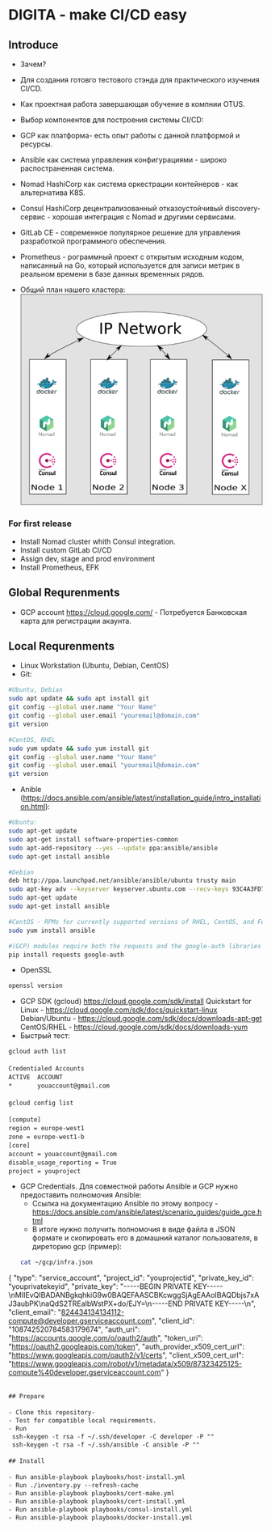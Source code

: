 # DIGITA - make CI/CD easy

## Introduce

 - Зачем? 
  - Для создания готовго тестового стэнда для практического изучения CI/CD.
  - Как проектная работа завершающая обучение в компнии OTUS.
 - Выбор компонентов для построения системы CI/CD:
  - GCP как платформа- есть опыт работы с данной платформой и ресурсы.
  - Ansible как система управления конфигурациями - широко распостраненная система.
  - Nomad HashiCorp как система оркестрации контейнеров - как альтернатива K8S.
  - Consul HashiCorp децентрализованный отказоустойчивый discovery-сервис - хорошая интеграция с Nomad и другими сервисами.
  - GitLab CE - современное популярное решение для управления разработкой программного обеспечения.
  - Prometheus - рограммный проект с открытым исходным кодом, написанный на Go, который используется для записи метрик в реальном времени в базе данных временных рядов.
  
  
 - Общий план нашего кластера:
 ![Cluster](/doc/digita-01.png)

### For first release

 - Install Nomad cluster whith Consul integration.
 - Install custom GitLab CI/CD
 - Assign dev, stage and prod environment
 - Install Prometheus, EFK

## Global Requrenments

 - GCP account https://cloud.google.com/ - Потребуется Банковская карта для регистрации акаунта.
 
## Local Requrenments
 
 - Linux Workstation (Ubuntu, Debian, CentOS)
 - Git:
```bash
#Ubuntu, Debian
sudo apt update && sudo apt install git
git config --global user.name "Your Name"
git config --global user.email "youremail@domain.com"
git version
```
```bash
#CentOS, RHEL
sudo yum update && sudo yum install git
git config --global user.name "Your Name"
git config --global user.email "youremail@domain.com"
git version
```
 - Anible (https://docs.ansible.com/ansible/latest/installation_guide/intro_installation.html):
```bash
#Ubuntu:
sudo apt-get update
sudo apt-get install software-properties-common
sudo apt-add-repository --yes --update ppa:ansible/ansible
sudo apt-get install ansible
```
```bash
#Debian
deb http://ppa.launchpad.net/ansible/ansible/ubuntu trusty main
sudo apt-key adv --keyserver keyserver.ubuntu.com --recv-keys 93C4A3FD7BB9C367
sudo apt-get update
sudo apt-get install ansible

```
```bash
#CentOS - RPMs for currently supported versions of RHEL, CentOS, and Fedora are available from EPEL as well as releases.ansible.com.
sudo yum install ansible

```
```bash
#(GCP) modules require both the requests and the google-auth libraries to be installed.
pip install requests google-auth
```

 - OpenSSL
```bash
openssl version
```
 - GCP SDK (gcloud) https://cloud.google.com/sdk/install
Quickstart for Linux - https://cloud.google.com/sdk/docs/quickstart-linux
Debian/Ubuntu - https://cloud.google.com/sdk/docs/downloads-apt-get
CentOS/RHEL - https://cloud.google.com/sdk/docs/downloads-yum
 - Быстрый тест:
```bash
gcloud auth list

Credentialed Accounts
ACTIVE  ACCOUNT
*       youaccount@gmail.com

gcloud config list

[compute]
region = europe-west1
zone = europe-west1-b
[core]
account = youaccount@gmail.com
disable_usage_reporting = True
project = youproject
```
- GCP Credentials. Для совместной работы Ansible и GCP нужно предоставить полномочия Ansible:
  - Ссылка на документацию Ansible по этому вопросу - https://docs.ansible.com/ansible/latest/scenario_guides/guide_gce.html
  - В итоге нужно получить полномочия в виде файла в JSON формате и скопировать его в домашний каталог пользователя, в диреторию gcp (пример):
  ```bash
  cat ~/gcp/infra.json 
{
  "type": "service_account",
  "project_id": "youprojectid",
  "private_key_id": "youprivatekeyid",
  "private_key": "-----BEGIN PRIVATE KEY-----\nMIIEvQIBADANBgkqhkiG9w0BAQEFAASCBKcwggSjAgEAAoIBAQDbjs7xAJ3aubPK\naQdS2TREaIbWstPX+do/EJY=\n-----END PRIVATE KEY-----\n",
  "client_email": "824434134134112-compute@developer.gserviceaccount.com",
  "client_id": "108742520784583179674",
  "auth_uri": "https://accounts.google.com/o/oauth2/auth",
  "token_uri": "https://oauth2.googleapis.com/token",
  "auth_provider_x509_cert_url": "https://www.googleapis.com/oauth2/v1/certs",
  "client_x509_cert_url": "https://www.googleapis.com/robot/v1/metadata/x509/87323425125-compute%40developer.gserviceaccount.com"
}
  ```

## Prepare

 - Clone this repository- 
 - Test for compatible local requirements.
 - Run 
   ssh-keygen -t rsa -f ~/.ssh/developer -C developer -P ""
   ssh-keygen -t rsa -f ~/.ssh/ansible -C ansible -P ""

## Install

 - Run ansible-playbook playbooks/host-install.yml
 - Run ./inventory.py --refresh-cache
 - Run ansible-playbook playbooks/cert-make.yml
 - Run ansible-playbook playbooks/cert-install.yml
 - Run ansible-playbook playbooks/consul-install.yml
 - Run ansible-playbook playbooks/docker-install.yml
